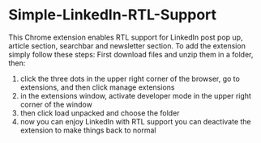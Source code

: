 # Simple-LinkedIn-RTL-Support
This Chrome extension enables RTL support for LinkedIn post pop up, article section, searchbar and newsletter section.
To add the extension simply follow these steps:
First download files and unzip them in a folder, then:
1. click the three dots in the upper right corner of the browser, go to extensions, and then click manage extensions
2. in the extensions window, activate developer mode in the upper right corner of the window
3. then click load unpacked and choose the folder
4. now you can enjoy LinkedIn with RTL support
you can deactivate the extension to make things back to normal
